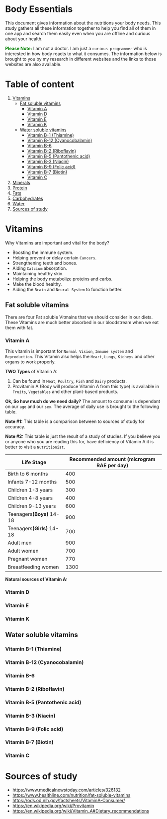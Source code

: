 # Body Essentials
This document gives information about the nutritions your body needs. This study gathers all these information together to help you find all of them in one app and search them easily even when you are offline and curious about your health.

<font color="green">**Please Note:**</font> I am not a doctor. I am just a `curious programmer` who is interested in how body reacts to what it consumes. The information below is brought to you by my research in different websites and the links to those websites are also available.

# Table of content
1. [Vitamins](#vitamins)
    * [Fat soluble vitamins](#fat-soluble-vitamins)
        * [Vitamin A](#vitamin-a)
        * [Vitamin D](#vitamin-d)
        * [Vitamin E](#vitamin-e)
        * [Vitamin K](#vitamin-k)
    * [Water soluble vitamins](#water-soluble-vitamins)
        * [Vitamin B-1 (Thiamine)](#vitamin-b-1-thiamine)
        * [Vitamin B-12 (Cyanocobalamin)](#vitamin-b-12-cyanocobalamin)
        * [Vitamin B-6](#vitamin-b-6)
        * [Vitamin B-2 (Riboflavin)](#vitamin-b-2-riboflavin)
        * [Vitamin B-5 (Pantothenic acid)](#vitamin-b-5-pantothenic-acid)
        * [Vitamin B-3 (Niacin)](#vitamin-b-3-niacin)
        * [Vitamin B-9 (Folic acid)](#vitamin-b-9-folic-acid)
        * [Vitamin B-7 (Biotin)](#vitamin-b-7-biotin)
        * [Vitamin C](#vitamin-c)
2. [Minerals](#minerals)
3. [Protein](#protein)
4. [Fats](#fats)
5. [Carbohydrates](#carbohydrates)
6. [Water](#water)
7. [Sources of study](#sources-of-study)


# Vitamins
Why Vitamins are important and vital for the body?
* Boosting the immune system.
* Helping prevent or delay certain `Cancers`.
* Strengthening teeth and bones.
* Aiding `Calcium` absorption.
* Maintaining healthy skin.
* Helping the body metabolize proteins and carbs.
* Make the blood healthy.
* Aiding the `Brain` and `Neural System` to function better.

## Fat soluble vitamins
There are four Fat soluble Vitmains that we should consider in our diets. These Vitamins are much better absorbed in our bloodstream when we eat them with fat.
### **Vitamin A**
This vitamin is important for `Normal Vision`, `Immune system` and `Reproduction`. This Vitamin also helps the `Heart`, `Lungs`, `Kidneys` and other organs to work properly.

**TWO Types** of Vitamin A:
1. Can be found in `Meat`, `Poultry`, `Fish` and `Dairy` products.
2. Provitamin A (Body will produce Vitamin A from this type) is available in `Fruits`, `Vegetables` and other plant-based products.

**Ok, So how much do we need daily?**
The amount to consume is dependant on our `age` and our `sex`. The average of daily use is brought to the following table.

**Note #1:** This table is a comparison between to sources of study for accuracy.

**Note #2:**  This table is just the result of a study of studies. If you believe you or anyone who you are reading this for, have deficiency of Vitamin A it is better to visit a `Nutritionist`.
<table style="width: 100%">
    <thead>
        <tr>
            <th>Life Stage</th>
            <th>Recommended amount (microgram RAE per day)</th>
        </tr>
    </thead>
    <tbody>
        <tr>
            <td>Birth to 6 months</td>
            <td>400</td>
        </tr>
        <tr>
            <td>Infants 7-12 months</td>
            <td>500</td>
        </tr>
        <tr>
            <td>Children 1-3 years</td>
            <td>300</td>
        </tr>
        <tr>
            <td>Children 4-8 years</td>
            <td>400</td>
        </tr>
        <tr>
            <td>Children 9-13 years</td>
            <td>600</td>
        </tr>
        <tr>
            <td>Teenagers<b>(Boys)</b> 14-18</td>
            <td>900</td>
        </tr>
        <tr>
            <td>Teenagers<b>(Girls)</b> 14-18</td>
            <td>700</td>
        </tr>
        <tr>
            <td>Adult men</td>
            <td>900</td>
        </tr>
        <tr>
            <td>Adult women</td>
            <td>700</td>
        </tr>
        <tr>
            <td>Pregnant women</td>
            <td>770</td>
        </tr>
        <tr>
            <td>Breastfeeding women</td>
            <td>1300</td>
        </tr>
    </tbody>
</table>

**Natural sources of Vitamin A:**


### Vitamin D
### Vitamin E
### Vitamin K
## Water soluble vitamins
### Vitamin B-1 (Thiamine)
### Vitamin B-12 (Cyanocobalamin)
### Vitamin B-6
### Vitamin B-2 (Riboflavin)
### Vitamin B-5 (Pantothenic acid)
### Vitamin B-3 (Niacin)
### Vitamin B-9 (Folic acid)
### Vitamin B-7 (Biotin)
### Vitamin C

# Sources of study
* https://www.medicalnewstoday.com/articles/326132
* https://www.healthline.com/nutrition/fat-soluble-vitamins
* https://ods.od.nih.gov/factsheets/VitaminA-Consumer/
* https://en.wikipedia.org/wiki/Provitamin
* https://en.wikipedia.org/wiki/Vitamin_A#Dietary_recommendations